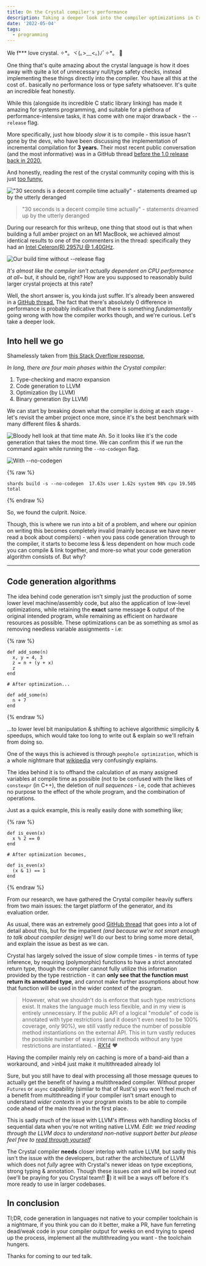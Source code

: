 ```yaml
---
title: On the Crystal compiler's performance
description: Taking a deeper look into the compiler optimizations in Crystal
date: '2022-05-04'
tags:
  - programming
---
```


We f*** love crystal. ✧\*。ヾ(｡>﹏<｡)ﾉﾞ✧\*。 :syringe:

One thing that's quite amazing about the crystal language is how it does away with quite a lot of unnecessary null/type safety checks, instead implementing these things directly into the compiler. You have all this at the cost of.. basically no performance loss or type safety whatsoever. It's quite an incredible feat honestly.

While this (alongside its incredible C static library linking) has made it amazing for systems programming, and suitable for a plethora of performance-intensive tasks, it has come with one major drawback - the `--release` flag.

More specifically, just how bloody *slow* it is to compile - this issue hasn't gone by the devs, who have been discussing the implementation of incremental compilation for __3 years.__ Their most recent public conversation (and the most informative) was in a GitHub thread [before the 1.0 release back in 2020.](<https://github.com/crystal-lang/crystal/issues/4864#issuecomment-638519516>)

And honestly, reading the rest of the crystal community coping with this is just [too funny.](<https://stackoverflow.com/questions/44614007/crystal-lang-compiler-speed>)

!["30 seconds is a decent compile time actually" - statements dreamed up by the utterly deranged](/static/content/img/crystal_compile_cope.png)

> "30 seconds is a decent compile time actually" - statements dreamed up by the utterly deranged

During our research for this writeup, one thing that stood out is that when building a full amber project on an M1 MacBook, we achieved almost identical results to one of the commenters in the thread: specifically they had an [Intel Celeron(R) 2957U @ 1.40GHz](<https://stackoverflow.com/questions/44614007/crystal-lang-compiler-speed/45237831#45237831>).

![Our build time without `--release` flag](/static/content/img/amber_build_time_no_release.png)

*It's almost like the compiler isn't actually dependent on CPU performance at all~* but, it should be, right? How are you supposed to reasonably build larger crystal projects at this rate?

Well, the short answer is, you kinda just suffer. It's already been answered in a [GitHub thread.](<https://github.com/crystal-lang/crystal/issues/4864#issuecomment-638519516>)
The fact that there's absolutely 0 difference in performance is probably indicative that there is something *fundamentally* going wrong with how the compiler works though, and we're curious. Let's take a deeper look.

## Into hell we go

Shamelessly taken from [this Stack Overflow response](<https://stackoverflow.com/questions/67430997/purpose-of-no-codegen-option-on-crystal-build>),

*In long, there are four main phases within the Crystal compiler:*

1. Type-checking and macro expansion
2. Code generation to LLVM
3. Optimization (by LLVM)
4. Binary generation (by LLVM)

We can start by breaking down what the compiler is doing at each stage - let's revisit the amber project once more, since it's the best benchmark with many different files & shards.

![Bloody hell look at that time mate](/static/content/img/biggest_slowdowns.png)
Ah. So it looks like it's the code generation that takes the most time. We can confirm this if we run the command again while running the `--no-codegen` flag.

![With `--no-codegen`](/static/content/img/no-codegen-amber.png)

{% raw %}

```asciidoc
shards build -s --no-codegen  17.63s user 1.62s system 98% cpu 19.505 total
```

{% endraw %}

So, we found the culprit. Noice.

Though, this is where we run into a bit of a problem, and where our opinion on writing this becomes completely invalid (mainly because we have never read a book about compilers) - when you pass code generation through to the compiler, it starts to become less & less dependent on how much code you can compile & link together, and more-so what your code generation algorithm consists of. But why?

---

## Code generation algorithms

The idea behind code generation isn't simply just the production of some lower level machine/assembly code, but also the application of low-level optimizations, while retaining the __exact__ same message & output of the original intended program, while remaining as efficient on hardware resources as possible. These optimizations can be as something as smol as removing needless variable assignments - i.e:

{% raw %}

```crystal
def add_some(n)
  x, y = 4, 3
  z = n + (y + x)
  z
end

# After optimization...

def add_some(n)
  n + 7
end
```

{% endraw %}

...to lower level bit manipulation & shifting to achieve algorithmic simplicity & speedups, which would take too long to write out & explain so we'll refrain from doing so.

One of the ways this is achieved is through `peephole optimization`, which is a whole nightmare that [wikipedia](<https://en.wikipedia.org/wiki/Peephole_optimization>) very confusingly explains.

The idea behind it is to offhand the calculation of as many assigned variables at compile time as possible (not to be confused with the likes of `constexpr` (in C++), the deletion of *null sequences* - i.e, code that achieves no purpose to the effect of the whole program, and the combination of operations.

Just as a quick example, this is really easily done with something like;

{% raw %}

```crystal
def is_even(x)
  x % 2 == 0
end

# After optimization becomes,

def is_even(x)
  (x & 1) == 1
end
```

{% endraw %}

From our research, we have gathered the Crystal compiler heavily suffers from two main issues: the target platform of the generator, and its evaluation order.

As usual, there was an extremely good [GitHub thread](<https://github.com/crystal-lang/crystal/issues/4864>) that goes into a lot of detail about this, but for the impatient *(and because we're not smart enough to talk about compiler design)* we'll do our best to bring some more detail, and explain the issue as best as we can.

Crystal has largely solved the issue of slow compile times - in terms of type inference, by requiring (polymorphic) functions to have a strict annotated return type, though the compiler cannot fully utilize this information provided by the type restriction - it can __only see that the function must return its annotated type__, and cannot make further assumptions about how that function will be used in the wider context of the program.

> However, what we shouldn't do is enforce that such type restrictions exist. It makes the language much less flexible, and in my view is entirely unnecessary. If the public API of a logical "module" of code is annotated with type restrictions (and it doesn't even need to be 100% coverage, only 90%), we still vastly reduce the number of possible method instantiations on the external API. This in turn vastly reduces the possible number of ways internal methods without any type restrictions are instantiated. - *[RX14](<https://github.com/RX14>)* :hearts:

Having the compiler mainly rely on caching is more of a band-aid than a workaround, and >inb4 just make it multithreaded already lol

Sure, but you still have to deal with processing all those message queues to actually get the benefit of having a multithreaded compiler. Without proper `Futures` or `async` capability (similar to that of Rust's) you won't feel much of a benefit from multithreading if your compiler isn't smart enough to understand *wider contexts* in your program exists to be able to compile code ahead of the main thread in the first place.

This is sadly much of the issue with LLVM's iffiness with handling blocks of sequential data when you're not writing native LLVM.
*Edit: we tried reading through the LLVM docs to understand non-native support better but please feel free to [read through yourself](<https://medium.com/@mdorf3000/crystal-has-a-compilation-issue-5f5b19d9c4f6>)*

The Crystal compiler __needs__ closer interlop with native LLVM, but sadly this isn't the issue with the developers, but rather the architecture of LLVM which does not *fully* agree with Crystal's newer ideas on type exceptions, strong typing & annotation.
Though these issues *can* and will be ironed out (we'll be praying for you Crystal team!! :partying_face:) it will be a ways off before it's more ready to use in larger codebases.

## In conclusion

Tl;DR, code generation in languages not native to your compiler toolchain is a nightmare, if you think you can do it better, make a PR, have fun ferreting dead/weak code in your compiler output for weeks on end trying to speed up the process, implement all the multithreading you want - the toolchain hungers.

Thanks for coming to our ted talk.
